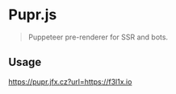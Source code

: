 # Pupr.js

> Puppeteer pre-renderer for SSR and bots.

## Usage

https://pupr.jfx.cz?url=https://f3l1x.io
